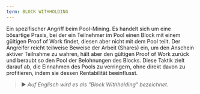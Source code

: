 ```yaml
---
term: BLOCK WITHHOLDING
---
```


Ein spezifischer Angriff beim Pool-Mining. Es handelt sich um eine bösartige Praxis, bei der ein Teilnehmer im Pool einen Block mit einem gültigen Proof of Work findet, diesen aber nicht mit dem Pool teilt. Der Angreifer reicht teilweise Beweise der Arbeit (Shares) ein, um den Anschein aktiver Teilnahme zu wahren, hält aber den gültigen Proof of Work zurück und beraubt so den Pool der Belohnungen des Blocks. Diese Taktik zielt darauf ab, die Einnahmen des Pools zu verringern, ohne direkt davon zu profitieren, indem sie dessen Rentabilität beeinflusst.

> ► *Auf Englisch wird es als "Block Withholding" bezeichnet.*